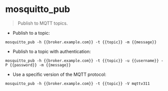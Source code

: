 # mosquitto_pub

> Publish to MQTT topics.

- Publish to a topic:

`mosquitto_pub -h {{broker.example.com}} -t {{topic}} -m {{message}}`

- Publish to a topic with authentication:

`mosquitto_pub -h {{broker.example.com}} -t {{topic}} -u {{username}} -P {{password}} -m {{message}}`

- Use a specific version of the MQTT protocol:

`mosquitto_pub -h {{broker.example.com}} -t {{topic}} -V mqttv311`
